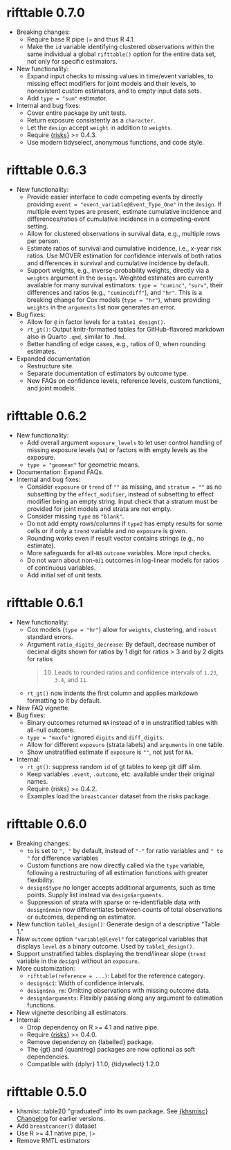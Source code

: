 # rifttable 0.7.0

* Breaking changes:
  + Require base R pipe `|>` and thus R 4.1.
  + Make the `id` variable identifying clustered observations within the same
    individual a global `rifttable()` option for the entire data set, not only 
    for specific estimators.
* New functionality:
  + Expand input checks to missing values in time/event variables, to missing 
    effect modifiers for joint models and their levels, to nonexistent custom 
    estimators, and to empty input data sets.
  + Add `type = "sum"` estimator.
* Internal and bug fixes:
  + Cover entire package by unit tests.
  + Return exposure consistently as a `character`.
  + Let the `design` accept `weight` in addition to `weights`.
  + Require [{risks}](https://stopsack.github.io/risks/) >= 0.4.3.
  + Use modern tidyselect, anonymous functions, and code style.


# rifttable 0.6.3

* New functionality:
  + Provide easier interface to code competing events by directly providing 
    `event = "event_variable@Event_Type_One"` in the `design`. 
    If multiple event types are present, estimate cumulative incidence and 
    differences/ratios of cumulative incidence in a competing-event setting.
  + Allow for clustered observations in survival data, e.g., multiple rows per 
    person.
  + Estimate ratios of survival and cumulative incidence, i.e., *x*-year risk 
    ratios. Use MOVER estimation for confidence intervals of both ratios and
    differences in survival and cumulative incidence by default.
  + Support weights, e.g., inverse-probability weights, directly via a 
    `weights` argument in the `design`. Weighted estimates are currently 
    available for many survival estimators: `type = "cuminc"`, `"surv"`, their 
    differences and ratios (e.g., `"cumincdiff"`), and `"hr"`. This is a 
    breaking change for Cox models (`type = "hr"`), where providing `weights` in 
    the `arguments` list now generates an error.
* Bug fixes:
  + Allow for `@` in factor levels for a `table1_design()`.
  + `rt_gt()`: Output knitr-formatted tables for GitHub-flavored markdown also
    in Quarto `.qmd`, similar to `.Rmd`.
  + Better handling of edge cases, e.g., ratios of 0, when rounding estimates.
* Expanded documentation
  + Restructure site.
  + Separate documentation of estimators by outcome type.
  + New FAQs on confidence levels, reference levels, custom functions, and 
    joint models.


# rifttable 0.6.2

* New functionality:
  + Add overall argument `exposure_levels` to let user control handling of
    missing exposure levels (`NA`) or factors with empty levels as the exposure.
  + `type = "geomean"` for geometric means.
* Documentation: Expand FAQs.
* Internal and bug fixes:
  + Consider `exposure` or `trend` of `""` as missing, and `stratum = ""` as no 
    subsetting by the `effect_modifier`, instead  of subsetting to effect 
    modifier being an empty string. Input check that a stratum must be provided 
    for joint models and strata are not empty.
  + Consider missing `type` as `"blank"`.
  + Do not add empty rows/columns if `type2` has empty results for some cells or
    if only a `trend` variable and no `exposure` is given.
  + Rounding works even if result vector contains strings (e.g., no estimate).
  + More safeguards for all-`NA` `outcome` variables. More input checks.
  + Do not warn about non-`0`/`1` outcomes in log-linear models for ratios of
    continuous variables.
  + Add initial set of unit tests.


# rifttable 0.6.1

* New functionality:
  + Cox models (`type = "hr"`) allow for `weights`, clustering, and `robust` 
    standard errors.
  + Argument `ratio_digits_decrease`: By default, decrease number of decimal
    digits shown for ratios by 1 digit for ratios > 3 and by 2 digits for ratios
    > 10. Leads to rounded ratios and confidence intervals of `1.23`, `3.4`, and 
    `11`.
  + `rt_gt()` now indents the first column and applies markdown formatting to it 
    by default.
* New FAQ vignette.
* Bug fixes:
  + Binary outcomes returned `NA` instead of `0` in unstratified tables
    with all-null outcome.
  + `type = "maxfu"` ignored `digits` and `diff_digits`.
  + Allow for different `exposure` (strata labels) and `arguments` in one table.
  + Show unstratified estimate if `exposure` is `""`, not just for `NA`.
* Internal:
  + `rt_gt()`: suppress random `id` of gt tables to keep git diff slim.
  + Keep variables `.event`, `.outcome`, etc. available under their original 
    names.
  + Require {risks} >= 0.4.2.
  + Examples load the `breastcancer` dataset from the risks package.


# rifttable 0.6.0

* Breaking changes: 
  + `to` is set to `", "` by default, instead of `"-"` for ratio variables and 
    `" to "` for difference variables
  + Custom functions are now directly called via the `type` variable, 
    following a restructuring of all estimation functions with greater 
    flexibility.
  + `design$type` no longer accepts additional arguments, such as time points.
    Supply list instead via `design$arguments`.
  + Suppression of strata with sparse or re-identifiable data with `design$nmin`
    now differentiates between counts of total observations or outcomes, 
    depending on estimator.
* New function `table1_design()`: Generate design of a descriptive "Table 1."
* New `outcome` option `"variable@level"` for categorical variables that
  displays `level` as a binary outcome. Used by `table1_design()`.
* Support unstratified tables displaying the trend/linear slope (`trend` 
  variable in the `design`) without an `exposure`.
* More customization:
  + `rifttable(reference = ...)`: Label for the reference category.
  + `design$ci`: Width of confidence intervals.
  + `design$na_rm`: Omitting observations with missing outcome data.
  + `design$arguments`: Flexibly passing along any argument to estimation
    functions.
* New vignette describing all estimators.
* Internal:
  + Drop dependency on R >= 4.1 and native pipe.
  + Require [{risks}](https://stopsack.github.io/risks) >= 0.4.0.
  + Remove dependency on {labelled} package. 
  + The {gt} and {quantreg} packages are now optional as soft dependencies.
  + Compatible with {dplyr} 1.1.0, {tidyselect} 1.2.0
  

# rifttable 0.5.0

* khsmisc::table2() "graduated" into its own package. See [{khsmisc} Changelog](https://stopsack.github.io/khsmisc/news/) for earlier versions.
* Add `breastcancer()` dataset
* Use R >= 4.1 native pipe, `|>`
* Remove RMTL estimators

